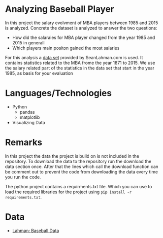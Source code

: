 # Analyzing Baseball Player

In this project the salary evolvment of MBA players between 1985 and 2015 is analyzed.
Concrete the dataset is analyzed to answer the two questions:
* How did the salaraies for MBA player changed from the year 1985 and 2015 in generall
* Which players main positon gained the most salaries

For this analysis a [data set](http://www.seanlahman.com/baseball-archive/statistics/) provided by SeanLahman.com is used. It contains statistics related to the MBA frome the year 1871 to 2015.
We use the salary related part of the statistics in the data set that start in the year 1985, as basis for your evaluation

# Languages/Technologies

* Python 
  * pandas
  * matplotlib
* Visualizing Data

# Remarks

In this project the data the project is build on is not included in the repository. To download the data to the repository run the download the data section once. After that the lines which call the download function can be comment out to prevent the code from downloading the data every time you run the code.

The python project contains a requirments.txt file. Which you can use to load the required libraries for the project using ``pip install -r requirements.txt``.

# Data

* [Lahman: Baseball Data](http://seanlahman.com/files/database/baseballdatabank-master_2016-03-02.zip)
